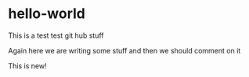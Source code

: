 # hello-world
This is a test test git hub stuff

Again here we are writing some stuff and then we should comment on it

This is new!
